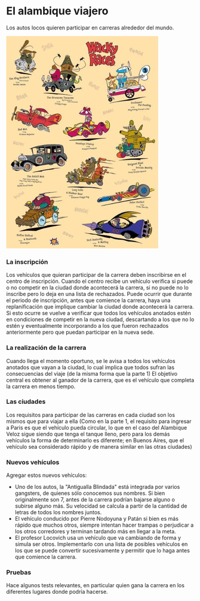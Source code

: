 #  El alambique viajero

Los autos locos quieren participar en carreras alrededor del mundo.

![AutosLocos](./img/autosLocos.jpg)

### La inscripción

Los vehículos que quieran participar de la carrera deben inscribirse en el centro de inscripción. Cuando el centro recibe un vehículo verifica si puede o no competir en la ciudad donde acontecerá la carrera, si no puede no lo inscribe pero lo deja en una lista de rechazados. 
Puede ocurrir que durante el periodo de inscripción, antes que comience la carrera, haya una replanificación que implique cambiar la ciudad donde acontecerá la carrera. Si esto ocurre se vuelve a verificar que todos los vehículos anotados estén en condiciones de competir en la nueva ciudad, descartando a los que no lo estén y eventualmente incorporando a los que fueron rechazados anteriormente pero que puedan participar en la nueva sede. 

### La realización de la carrera

Cuando llega el momento oportuno, se le avisa a todos los vehículos anotados que vayan a la ciudad, lo cual implica que todos sufran las consecuencias del viaje (de la misma forma que la parte 1) 
El objetivo central es obtener al ganador de la carrera, que es el vehículo que completa la carrera en menos tiempo.  

### Las ciudades

Los requisitos para participar de las carreras en cada ciudad son los mismos que para viajar a ella (Como en la parte 1, el requisito para ingresar a Paris es que el vehículo pueda circular, lo que en el caso del Alambique Veloz sigue siendo que tenga el tanque lleno, pero para los demás vehículos la forma de determinarlo es diferente; en Buenos Aires, que el vehículo sea considerado rápido y de manera similar en las otras ciudades)

### Nuevos vehículos

Agregar estos nuevos vehículos:
- Uno de los autos, la "Antigualla Blindada" está integrada por varios gangsters, de quienes sólo conocemos sus nombres. Si bien originalmente son 7, antes de la carrera podrían bajarse alguno o subirse alguno más. Su velocidad se calcula a partir de la cantidad de letras de todos los nombres juntos. 
- El vehículo conducido por Pierre Nodoyuna y Patán si bien es más rápido que muchos otros, siempre intentan hacer trampas o perjudicar a los otros corredores y terminan tardando más en llegar a la meta.
- El profesor Locovich usa un vehículo que va cambiando de forma y simula ser otros. Implementarlo con una lista de posibles vehículos en los que se puede convertir sucesivamente y permitir que lo haga antes que comience la carrera.

### Pruebas

Hace algunos tests relevantes, en particular quien gana la carrera en los diferentes lugares donde podría hacerse.

